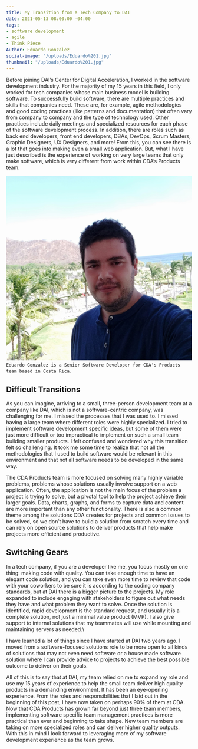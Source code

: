 ```yaml
---
title: My Transition from a Tech Company to DAI
date: 2021-05-13 08:00:00 -04:00
tags:
- software development
- agile
- Think Piece
Author: Eduardo Gonzalez
social-image: "/uploads/Eduardo%201.jpg"
thumbnail: "/uploads/Eduardo%201.jpg"
---
```


Before joining DAI’s Center for Digital Acceleration, I worked in the software development industry. For the majority of my 15 years in this field, I only worked for tech companies whose main business model is building software. To successfully build software, there are multiple practices and skills that companies need. These are, for example, agile methodologies and good coding practices (like patterns and documentation) that often vary from company to company and the type of technology used. Other practices include daily meetings and specialized resources for each phase of the software development process. In addition, there are roles such as back end developers, front end developers, DBAs, DevOps, Scrum Masters, Graphic Designers, UX Designers, and more! From this, you can see there is a lot that goes into making even a small web application. But, what I have just described is the experience of working on very large teams that only make software, which is very different from work within CDA’s Products team.

<!--more-->

![Eduardo 1.jpg](/uploads/Eduardo%201.jpg)`Eduardo Gonzalez is a Senior Software Developer for CDA's Products team based in Costa Rica.`

## Difficult Transitions

As you can imagine, arriving to a small, three-person development team at a company like DAI, which is not a software-centric company, was challenging for me. I missed the processes that I was used to. I missed having a large team where different roles were highly specialized. I tried to implement software development specific ideas, but some of them were just more difficult or too impractical to implement on such a small team building smaller products. I felt confused and wondered why this transition felt so challenging. It took me some time to realize that not all the methodologies that I used to build software would be relevant in this environment and that not all software needs to be developed in the same way.

The CDA Products team is more focused on solving many highly variable problems, problems whose solutions usually involve support on a web application. Often, the application is not the main focus of the problem a project is trying to solve, but a pivotal tool to help the project achieve their larger goals. Data, charts, graphs, and forms to capture data and content are more important than any other functionality. There is also a common theme among the solutions CDA creates for projects and common issues to be solved, so we don’t have to build a solution from scratch every time and can rely on open source solutions to deliver products that help make projects more efficient and productive.

## Switching Gears
In a tech company, if you are a developer like me, you focus mostly on one thing: making code with quality. You can take enough time to have an elegant code solution, and you can take even more time to review that code with your coworkers to be sure it is according to the coding company standards, but at DAI there is a bigger picture to the projects. My role expanded to include engaging with stakeholders to figure out what needs they have and what problem they want to solve. Once the solution is identified, rapid development is the standard request, and usually it is a complete solution, not just a minimal value product (MVP). I also give support to internal solutions that my teammates will use while mounting and maintaining servers as needed.\

I have learned a lot of things since I have started at DAI two years ago. I moved from a software-focused solutions role to be more open to all kinds of solutions that may not even need software or a house made software solution where I can provide advice to projects to achieve the best possible outcome to deliver on their goals.

All of this is to say that at DAI, my team relied on me to expand my role and use my 15 years of experience to help the small team deliver high quality products in a demanding environment. It has been an eye-opening experience. From the roles and responsibilities that I laid out in the beginning of this post, I have now taken on perhaps 90% of them at CDA. Now that CDA Products has grown far beyond just three team members, implementing software specific team management practices is more practical than ever and beginning to take shape. New team members are taking on more specialized roles and can deliver higher quality outputs. With this in mind I look forward to leveraging more of my software development experience as the team grows.